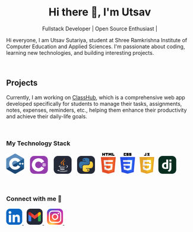 <h1 align="center">Hi there 👋, I'm Utsav</h1>
<p align = "center">Fullstack Developer | Open Source Enthusiast | </p>

Hi everyone, I am Utsav Sutariya, student at Shree Ramkrishna Institute of Computer Education and Applied Sciences. I'm passionate about coding, learning new technologies, and building interesting projects.

<br>
<h2>Projects</h2>

Currently, I am working on [ClassHub](https://github.com/Utsav-06/ClassHub.git), which is a comprehensive web app developed specifically for students to manage their tasks, assignments, notes, expenses, reminders, etc., helping them enhance their productivity and achieve their daily-life goals.

<br>
<h3 align="left">My Technology Stack</h3>
<p>
    <img src="./Icons/c.svg" width="48" /> &nbsp&nbsp
    <img src="./Icons/CS.svg" width="48" /> &nbsp&nbsp
    <img src="./Icons/Java-Dark.svg" width="48" /> &nbsp&nbsp
    <img src="./Icons/Python-Dark.svg" width="48" /> &nbsp&nbsp
    <img src="./Icons/html.svg" width="40" />&nbsp&nbsp
    <img src="./Icons/css.svg" width="40" />&nbsp&nbsp
    <img src="Icons/javascript.svg" width="40" />&nbsp&nbsp
    <img src="./Icons/Django.svg" width="48" />&nbsp&nbsp
</p>

<br>
<h3 float="left">Connect with me 📝</h3>
<p float="left">
    <a href="https://www.linkedin.com/in/utsav-sutariya-626a82245/" >
        <img src="./Icons/LinkedIn.svg" width="43" />
    </a>&nbsp
    <a href="mailto:utsavsutariya06@gmail.com">
        <img src="./Icons/Gmail-Dark.svg" width="43" />
    </a>&nbsp
    <a href="https://www.instagram.com/utsav_06/">
        <img src="./Icons/Instagram.svg" width="43" />
    </a>&nbsp
</p>









